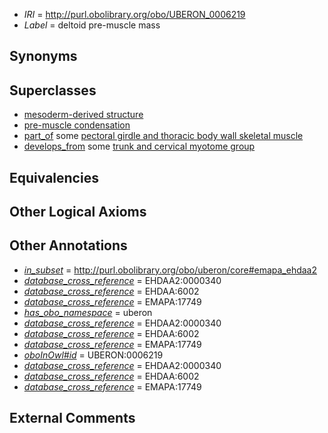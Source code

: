  * *IRI* = http://purl.obolibrary.org/obo/UBERON_0006219
 * *Label* = deltoid pre-muscle mass

## Synonyms


## Superclasses

 * [mesoderm-derived structure](../../UBERON/20/UBERON_0004120.md)
 * [pre-muscle condensation](../../UBERON/65/UBERON_0005865.md)
 * [part_of](../../BFO/50/BFO_0000050.md) some [pectoral girdle and thoracic body wall skeletal muscle](../../UBERON/13/UBERON_0008713.md)
 * [develops_from](../../RO/02/RO_0002202.md) some [trunk and cervical myotome group](../../UBERON/63/UBERON_0010963.md)

## Equivalencies


## Other Logical Axioms


## Other Annotations

 * *[in_subset](../../et/oboInOwl#inSubset.md)* = http://purl.obolibrary.org/obo/uberon/core#emapa_ehdaa2
 * *[database_cross_reference](../../ef/oboInOwl#hasDbXref.md)* = EHDAA2:0000340
 * *[database_cross_reference](../../ef/oboInOwl#hasDbXref.md)* = EHDAA:6002
 * *[database_cross_reference](../../ef/oboInOwl#hasDbXref.md)* = EMAPA:17749
 * *[has_obo_namespace](../../ce/oboInOwl#hasOBONamespace.md)* = uberon
 * *[database_cross_reference](../../ef/oboInOwl#hasDbXref.md)* = EHDAA2:0000340
 * *[database_cross_reference](../../ef/oboInOwl#hasDbXref.md)* = EHDAA:6002
 * *[database_cross_reference](../../ef/oboInOwl#hasDbXref.md)* = EMAPA:17749
 * *[oboInOwl#id](../../id/oboInOwl#id.md)* = UBERON:0006219
 * *[database_cross_reference](../../ef/oboInOwl#hasDbXref.md)* = EHDAA2:0000340
 * *[database_cross_reference](../../ef/oboInOwl#hasDbXref.md)* = EHDAA:6002
 * *[database_cross_reference](../../ef/oboInOwl#hasDbXref.md)* = EMAPA:17749

## External Comments

